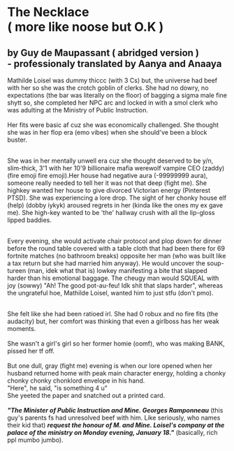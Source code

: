 # The Necklace <br> ( more like noose but O.K )
## by Guy de Maupassant ( abridged version ) <br> - professionaly translated by Aanya and Anaaya
Mathilde Loisel was dummy thiccc (with 3 Cs) but, the universe had beef with her so she was the crotch goblin of clerks. She had no dowry, no expectations (the bar was literally on the floor) of bagging a sigma male fine shytt so, she completed her NPC arc and locked in with a smol clerk who was adulting at the Ministry of Public Instruction.<br><br>
Her fits were basic af cuz she was economically challenged. She thought she was in her flop era (emo vibes) when she should've been a block buster.<br><br>

She was in her mentally unwell era cuz she thought deserved to be y/n, slim-thick, 3'1 with her 10'9 billionaire mafia werewolf vampire CEO (zaddy) (fire emoji fire emoji).Her house had negative aura (-99999999 aura), someone really needed to tell her it was not that deep (fight me). She highkey wanted her house to give divorced Victorian energy (Pinterest PTSD). She was experiencing a lore drop. The sight of her chonky house elf (help) (dobby iykyk) aroused regrets in her (kinda like the ones my ex gave me). She high-key wanted to be 'the' hallway crush with all the lip-gloss lipped baddies.<br><br>

Every evening, she would activate chair protocol and plop down for dinner before the round table covered with a table cloth that had been there for 69 fortnite matches (no bathroom breaks) opposite her man (who was built like a tax return but she had married him anyway). He would uncover the soup-tureen (man, idek what that is) lowkey manifesting a bite that slapped harder than his emotional baggage. The cheugy man would SQUEAL with joy (sowwy) "Ah! The good pot-au-feu! Idk shit that slaps harder", whereas the ungrateful hoe, Mathilde Loisel, wanted him to just stfu (don't pmo).<br><br>

She felt like she had been ratioed irl. She had 0 robux and no fire fits (the audacity) but, her comfort was thinking that even a girlboss has her weak moments.<br><br>
She wasn't a girl's girl so her former homie (oomf), who was making BANK, pissed her tf off.<br><br>
But one dull, gray (fight me) evening is when our lore opened when her husband returned home with peak main character energy, holding a chonky chonky chonky chonklord envelope in his hand.<br>
"Here", he said, "is something 4 u"<br>
She yeeted the paper and snatched out a printed card.<br><br>
***"The Minister of Public Instruction and Mine. Georges Ramponneau*** (this guy's parents fs had unresolved beef with him. Like seriously, who names their kid that) ***request the honour of M. and Mine. Loisel's company at the palace of the ministry on Monday evening, January 18."*** (basically, rich ppl mumbo jumbo).

